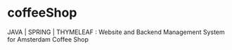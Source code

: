 # coffeeShop
JAVA | SPRING | THYMELEAF : Website and Backend Management System for Amsterdam Coffee Shop
